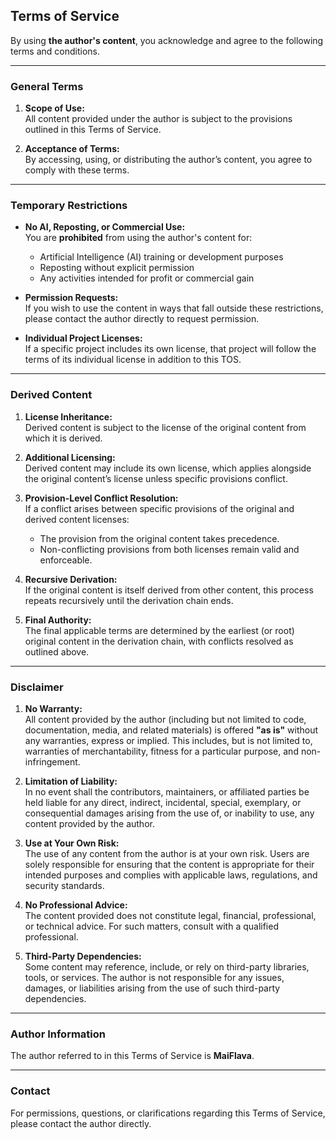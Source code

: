 ## **Terms of Service**

By using **the author's content**, you acknowledge and agree to the following terms and conditions.

---

### **General Terms**

1. **Scope of Use:**  
   All content provided under the author is subject to the provisions outlined in this Terms of Service.  
   
2. **Acceptance of Terms:**  
   By accessing, using, or distributing the author’s content, you agree to comply with these terms.

---

### **Temporary Restrictions**

- **No AI, Reposting, or Commercial Use:**  
  You are **prohibited** from using the author's content for:  
  - Artificial Intelligence (AI) training or development purposes  
  - Reposting without explicit permission  
  - Any activities intended for profit or commercial gain  

- **Permission Requests:**  
  If you wish to use the content in ways that fall outside these restrictions, please contact the author directly to request permission.  

- **Individual Project Licenses:**  
  If a specific project includes its own license, that project will follow the terms of its individual license in addition to this TOS.

---

### **Derived Content**

1. **License Inheritance:**  
   Derived content is subject to the license of the original content from which it is derived.  

2. **Additional Licensing:**  
   Derived content may include its own license, which applies alongside the original content’s license unless specific provisions conflict.  

3. **Provision-Level Conflict Resolution:**  
   If a conflict arises between specific provisions of the original and derived content licenses:  
   - The provision from the original content takes precedence.  
   - Non-conflicting provisions from both licenses remain valid and enforceable.  

4. **Recursive Derivation:**  
   If the original content is itself derived from other content, this process repeats recursively until the derivation chain ends.  

5. **Final Authority:**  
   The final applicable terms are determined by the earliest (or root) original content in the derivation chain, with conflicts resolved as outlined above.

---

### **Disclaimer**

1. **No Warranty:**  
   All content provided by the author (including but not limited to code, documentation, media, and related materials) is offered **"as is"** without any warranties, express or implied. This includes, but is not limited to, warranties of merchantability, fitness for a particular purpose, and non-infringement.  

2. **Limitation of Liability:**  
   In no event shall the contributors, maintainers, or affiliated parties be held liable for any direct, indirect, incidental, special, exemplary, or consequential damages arising from the use of, or inability to use, any content provided by the author.  

3. **Use at Your Own Risk:**  
   The use of any content from the author is at your own risk. Users are solely responsible for ensuring that the content is appropriate for their intended purposes and complies with applicable laws, regulations, and security standards.  

4. **No Professional Advice:**  
   The content provided does not constitute legal, financial, professional, or technical advice. For such matters, consult with a qualified professional.  

5. **Third-Party Dependencies:**  
   Some content may reference, include, or rely on third-party libraries, tools, or services. The author is not responsible for any issues, damages, or liabilities arising from the use of such third-party dependencies.

---

### **Author Information**

The author referred to in this Terms of Service is **MaiFlava**.

---

### **Contact**

For permissions, questions, or clarifications regarding this Terms of Service, please contact the author directly.

